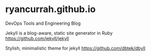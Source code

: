 # ryancurrah.github.io
DevOps Tools and Engineering Blog

Jekyll is a blog-aware, static site generator in Ruby <https://github.com/jekyll/jekyll>

Stylish, minimalistic theme for jekyll <https://github.com/dbtek/dbyll>
